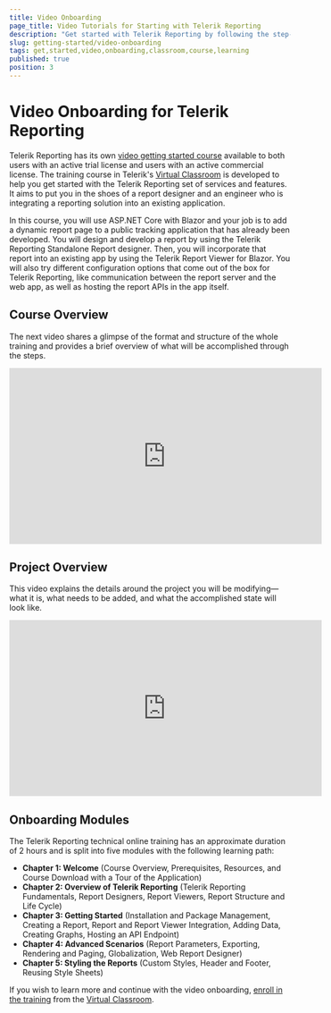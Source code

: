```yaml
---
title: Video Onboarding
page_title: Video Tutorials for Starting with Telerik Reporting
description: "Get started with Telerik Reporting by following the step-by-step video tutorials that walk you through different stages or report creation and integration and help you develop a real-life project."
slug: getting-started/video-onboarding
tags: get,started,video,onboarding,classroom,course,learning
published: true
position: 3
---
```


# Video Onboarding for Telerik Reporting

Telerik Reporting has its own [video getting started course](https://learn.telerik.com/learn/course/external/view/elearning/38/telerik-reporting) available to both users with an active trial license and users with an active commercial license. The training course in Telerik's [Virtual Classroom](https://learn.telerik.com/learn) is developed to help you get started with the Telerik Reporting set of services and features. It aims to put you in the shoes of a report designer and an engineer who is integrating a reporting solution into an existing application.

In this course, you will use ASP.NET Core with Blazor and your job is to add a dynamic report page to a public tracking application that has already been developed. You will design and develop a report by using the Telerik Reporting Standalone Report designer. Then, you will incorporate that report into an existing app by using the Telerik Report Viewer for Blazor. You will also try different configuration options that come out of the box for Telerik Reporting, like communication between the report server and the web app, as well as hosting the report APIs in the app itself.

## Course Overview

The next video shares a glimpse of the format and structure of the whole training and provides a brief overview of what will be accomplished through the steps.
<iframe width="560" height="315" src="https://www.youtube.com/embed/3hrlUfmTzSI" title="Telerik Reporting - Overview of the Onboarding Course" frameborder="0" allow="accelerometer; autoplay; clipboard-write; encrypted-media; gyroscope; picture-in-picture" allowfullscreen></iframe>

## Project Overview

This video explains the details around the project you will be modifying&mdash;what it is, what needs to be added, and what the accomplished state will look like.
<iframe width="560" height="315" src="https://www.youtube.com/embed/G60E03Cs5I8" title="Telerik Reporting - Project Overview" frameborder="0" allow="accelerometer; autoplay; clipboard-write; encrypted-media; gyroscope; picture-in-picture" allowfullscreen></iframe>

## Onboarding Modules

The Telerik Reporting technical online training has an approximate duration of 2 hours and is split into five modules with the following learning path:

* **Chapter 1: Welcome** (Course Overview, Prerequisites, Resources, and Course Download with a Tour of the Application)
* **Chapter 2: Overview of Telerik Reporting** (Telerik Reporting Fundamentals, Report Designers, Report Viewers, Report Structure and Life Cycle)
* **Chapter 3: Getting Started** (Installation and Package Management, Creating a Report, Report and Report Viewer Integration, Adding Data, Creating Graphs, Hosting an API Endpoint)
* **Chapter 4: Advanced Scenarios** (Report Parameters, Exporting, Rendering and Paging, Globalization, Web Report Designer)
* **Chapter 5: Styling the Reports** (Custom Styles, Header and Footer, Reusing Style Sheets)

If you wish to learn more and continue with the video onboarding, [enroll in the training](https://learn.telerik.com/learn/course/external/view/elearning/38/telerik-reporting) from the [Virtual Classroom](https://learn.telerik.com/learn).
